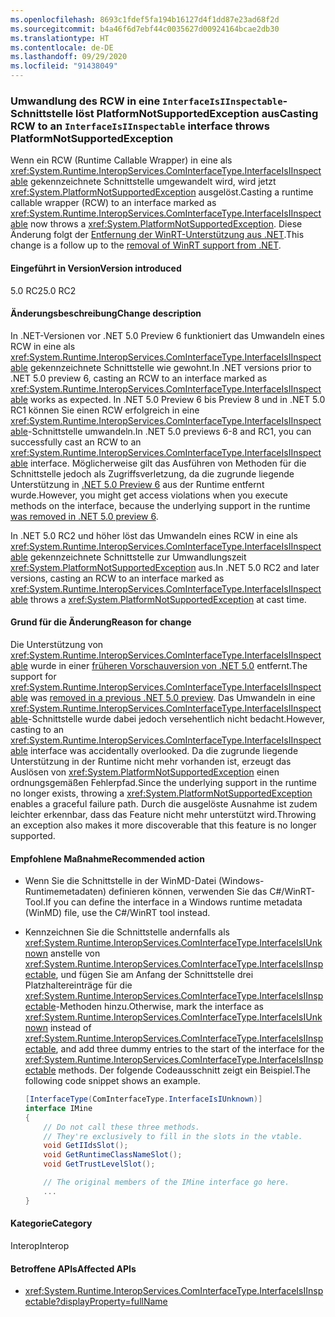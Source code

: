 ```yaml
---
ms.openlocfilehash: 8693c1fdef5fa194b16127d4f1dd87e23ad68f2d
ms.sourcegitcommit: b4a46f6d7ebf44c0035627d00924164bcae2db30
ms.translationtype: HT
ms.contentlocale: de-DE
ms.lasthandoff: 09/29/2020
ms.locfileid: "91438049"
---
```

### <a name="casting-rcw-to-an-interfaceisiinspectable-interface-throws-platformnotsupportedexception"></a><span data-ttu-id="04e46-101">Umwandlung des RCW in eine `InterfaceIsIInspectable`-Schnittstelle löst PlatformNotSupportedException aus</span><span class="sxs-lookup"><span data-stu-id="04e46-101">Casting RCW to an `InterfaceIsIInspectable` interface throws PlatformNotSupportedException</span></span>

<span data-ttu-id="04e46-102">Wenn ein RCW (Runtime Callable Wrapper) in eine als <xref:System.Runtime.InteropServices.ComInterfaceType.InterfaceIsIInspectable> gekennzeichnete Schnittstelle umgewandelt wird, wird jetzt <xref:System.PlatformNotSupportedException> ausgelöst.</span><span class="sxs-lookup"><span data-stu-id="04e46-102">Casting a runtime callable wrapper (RCW) to an interface marked as <xref:System.Runtime.InteropServices.ComInterfaceType.InterfaceIsIInspectable> now throws a <xref:System.PlatformNotSupportedException>.</span></span> <span data-ttu-id="04e46-103">Diese Änderung folgt der [Entfernung der WinRT-Unterstützung aus .NET](../../../../docs/core/compatibility/interop.md#built-in-support-for-winrt-is-removed-from-net).</span><span class="sxs-lookup"><span data-stu-id="04e46-103">This change is a follow up to the [removal of WinRT support from .NET](../../../../docs/core/compatibility/interop.md#built-in-support-for-winrt-is-removed-from-net).</span></span>

#### <a name="version-introduced"></a><span data-ttu-id="04e46-104">Eingeführt in Version</span><span class="sxs-lookup"><span data-stu-id="04e46-104">Version introduced</span></span>

<span data-ttu-id="04e46-105">5.0 RC2</span><span class="sxs-lookup"><span data-stu-id="04e46-105">5.0 RC2</span></span>

#### <a name="change-description"></a><span data-ttu-id="04e46-106">Änderungsbeschreibung</span><span class="sxs-lookup"><span data-stu-id="04e46-106">Change description</span></span>

<span data-ttu-id="04e46-107">In .NET-Versionen vor .NET 5.0 Preview 6 funktioniert das Umwandeln eines RCW in eine als <xref:System.Runtime.InteropServices.ComInterfaceType.InterfaceIsIInspectable> gekennzeichnete Schnittstelle wie gewohnt.</span><span class="sxs-lookup"><span data-stu-id="04e46-107">In .NET versions prior to .NET 5.0 preview 6, casting an RCW to an interface marked as <xref:System.Runtime.InteropServices.ComInterfaceType.InterfaceIsIInspectable> works as expected.</span></span> <span data-ttu-id="04e46-108">In .NET 5.0 Preview 6 bis Preview 8 und in .NET 5.0 RC1 können Sie einen RCW erfolgreich in eine <xref:System.Runtime.InteropServices.ComInterfaceType.InterfaceIsIInspectable>-Schnittstelle umwandeln.</span><span class="sxs-lookup"><span data-stu-id="04e46-108">In .NET 5.0 previews 6-8 and RC1, you can successfully cast an RCW to an <xref:System.Runtime.InteropServices.ComInterfaceType.InterfaceIsIInspectable> interface.</span></span> <span data-ttu-id="04e46-109">Möglicherweise gilt das Ausführen von Methoden für die Schnittstelle jedoch als Zugriffsverletzung, da die zugrunde liegende Unterstützung in [.NET 5.0 Preview 6](../../../../docs/core/compatibility/interop.md#built-in-support-for-winrt-is-removed-from-net) aus der Runtime entfernt wurde.</span><span class="sxs-lookup"><span data-stu-id="04e46-109">However, you might get access violations when you execute methods on the interface, because the underlying support in the runtime [was removed in .NET 5.0 preview 6](../../../../docs/core/compatibility/interop.md#built-in-support-for-winrt-is-removed-from-net).</span></span>

<span data-ttu-id="04e46-110">In .NET 5.0 RC2 und höher löst das Umwandeln eines RCW in eine als <xref:System.Runtime.InteropServices.ComInterfaceType.InterfaceIsIInspectable> gekennzeichnete Schnittstelle zur Umwandlungszeit <xref:System.PlatformNotSupportedException> aus.</span><span class="sxs-lookup"><span data-stu-id="04e46-110">In .NET 5.0 RC2 and later versions, casting an RCW to an interface marked as <xref:System.Runtime.InteropServices.ComInterfaceType.InterfaceIsIInspectable> throws a <xref:System.PlatformNotSupportedException> at cast time.</span></span>

#### <a name="reason-for-change"></a><span data-ttu-id="04e46-111">Grund für die Änderung</span><span class="sxs-lookup"><span data-stu-id="04e46-111">Reason for change</span></span>

<span data-ttu-id="04e46-112">Die Unterstützung von <xref:System.Runtime.InteropServices.ComInterfaceType.InterfaceIsIInspectable> wurde in einer [früheren Vorschauversion von .NET 5.0](../../../../docs/core/compatibility/interop.md#built-in-support-for-winrt-is-removed-from-net) entfernt.</span><span class="sxs-lookup"><span data-stu-id="04e46-112">The support for <xref:System.Runtime.InteropServices.ComInterfaceType.InterfaceIsIInspectable> was [removed in a previous .NET 5.0 preview](../../../../docs/core/compatibility/interop.md#built-in-support-for-winrt-is-removed-from-net).</span></span> <span data-ttu-id="04e46-113">Das Umwandeln in eine <xref:System.Runtime.InteropServices.ComInterfaceType.InterfaceIsIInspectable>-Schnittstelle wurde dabei jedoch versehentlich nicht bedacht.</span><span class="sxs-lookup"><span data-stu-id="04e46-113">However, casting to an <xref:System.Runtime.InteropServices.ComInterfaceType.InterfaceIsIInspectable> interface was accidentally overlooked.</span></span> <span data-ttu-id="04e46-114">Da die zugrunde liegende Unterstützung in der Runtime nicht mehr vorhanden ist, erzeugt das Auslösen von <xref:System.PlatformNotSupportedException> einen ordnungsgemäßen Fehlerpfad.</span><span class="sxs-lookup"><span data-stu-id="04e46-114">Since the underlying support in the runtime no longer exists, throwing a <xref:System.PlatformNotSupportedException> enables a graceful failure path.</span></span> <span data-ttu-id="04e46-115">Durch die ausgelöste Ausnahme ist zudem leichter erkennbar, dass das Feature nicht mehr unterstützt wird.</span><span class="sxs-lookup"><span data-stu-id="04e46-115">Throwing an exception also makes it more discoverable that this feature is no longer supported.</span></span>

#### <a name="recommended-action"></a><span data-ttu-id="04e46-116">Empfohlene Maßnahme</span><span class="sxs-lookup"><span data-stu-id="04e46-116">Recommended action</span></span>

- <span data-ttu-id="04e46-117">Wenn Sie die Schnittstelle in der WinMD-Datei (Windows-Runtimemetadaten) definieren können, verwenden Sie das C#/WinRT-Tool.</span><span class="sxs-lookup"><span data-stu-id="04e46-117">If you can define the interface in a Windows runtime metadata (WinMD) file, use the C#/WinRT tool instead.</span></span>

- <span data-ttu-id="04e46-118">Kennzeichnen Sie die Schnittstelle andernfalls als <xref:System.Runtime.InteropServices.ComInterfaceType.InterfaceIsIUnknown> anstelle von <xref:System.Runtime.InteropServices.ComInterfaceType.InterfaceIsIInspectable>, und fügen Sie am Anfang der Schnittstelle drei Platzhaltereinträge für die <xref:System.Runtime.InteropServices.ComInterfaceType.InterfaceIsIInspectable>-Methoden hinzu.</span><span class="sxs-lookup"><span data-stu-id="04e46-118">Otherwise, mark the interface as <xref:System.Runtime.InteropServices.ComInterfaceType.InterfaceIsIUnknown> instead of <xref:System.Runtime.InteropServices.ComInterfaceType.InterfaceIsIInspectable>, and add three dummy entries to the start of the interface for the <xref:System.Runtime.InteropServices.ComInterfaceType.InterfaceIsIInspectable> methods.</span></span> <span data-ttu-id="04e46-119">Der folgende Codeausschnitt zeigt ein Beispiel.</span><span class="sxs-lookup"><span data-stu-id="04e46-119">The following code snippet shows an example.</span></span>

  ```csharp
  [InterfaceType(ComInterfaceType.InterfaceIsIUnknown)]
  interface IMine
  {
      // Do not call these three methods.
      // They're exclusively to fill in the slots in the vtable.
      void GetIIdsSlot();
      void GetRuntimeClassNameSlot();
      void GetTrustLevelSlot();

      // The original members of the IMine interface go here.
      ...
  }
  ```

#### <a name="category"></a><span data-ttu-id="04e46-120">Kategorie</span><span class="sxs-lookup"><span data-stu-id="04e46-120">Category</span></span>

<span data-ttu-id="04e46-121">Interop</span><span class="sxs-lookup"><span data-stu-id="04e46-121">Interop</span></span>

#### <a name="affected-apis"></a><span data-ttu-id="04e46-122">Betroffene APIs</span><span class="sxs-lookup"><span data-stu-id="04e46-122">Affected APIs</span></span>

- <xref:System.Runtime.InteropServices.ComInterfaceType.InterfaceIsIInspectable?displayProperty=fullName>

<!--

#### Affected APIs

- `F:System.Runtime.InteropServices.ComInterfaceType.InterfaceIsIInspectable`

-->
